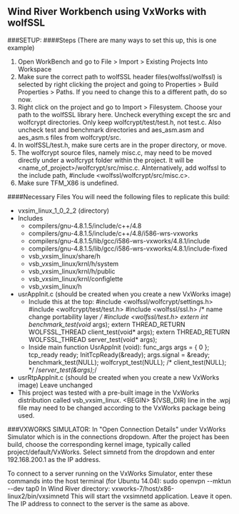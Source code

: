 ## Wind River Workbench using VxWorks with wolfSSL
###SETUP:
####Steps (There are many ways to set this up, this is one example)
1. Open WorkBench and go to File > Import > Existing Projects Into Workspace
2. Make sure the correct path to wolfSSL header files(wolfssl/wolfssl) is 
selected by right clicking the project and going to Properties > Build 
Properties > Paths. If you need to change this to a different path, do so now.
3. Right click on the project and go to Import > Filesystem. Choose your path
to the wolfSSL library here. Uncheck everything except the src and wolfcrypt 
directories. Only keep wolfcrypt/test/test.h, not test.c. Also uncheck test 
and benchmark directories and aes\_asm.asm and aes\_asm.s files from wolfcrypt/src. 
4. In wolfSSL/test.h, make sure certs are in the proper directory, or move.
5. The wolfcrypt source files, namely misc.c, may need to be moved directly under
a wolfcrypt folder within the project. It will be \<name\_of\_project\>/wolfcrypt/src/misc.c.
Alnternatively, add wolfssl to the include path, #include 
\<wolfssl/wolfcrypt/src/misc.c\>.
6. Make sure TFM\_X86 is undefined. 

####Necessary Files
You will need the following files to replicate this build:
* vxsim\_linux\_1\_0\_2\_2 (directory)
* Includes
    * compilers/gnu-4.8.1.5/include/c++/4.8
    * compilers/gnu-4.8.1.5/include/c++/4.8/i586-wrs-vxworks
    * compilers/gnu-4.8.1.5/lib/gcc/i586-wrs-vxworks/4.8.1/include
    * compilers/gnu-4.8.1.5/lib/gcc/i586-wrs-vxworks/4.8.1/include-fixed
    * vsb\_vxsim\_linux/share/h
    * vsb\_vxsim\_linux/krnl/h/system
    * vsb\_vxsim\_linux/krnl/h/public
    * vsb\_vxsim\_linux/krnl/configlette
    * vsb\_vxsim\_linux/h
* usrAppInit.c (should be created when you create a new VxWorks image)
    * Include this at the top:
        #include <wolfssl/wolfcrypt/settings.h>
        #include <wolfcrypt/test/test.h>
        #include <wolfssl/ssl.h> /* name change portability layer */
        #include <wolfssl/test.h>
        extern int benchmark_test(void* args);
        extern THREAD\_RETURN WOLFSSL\_THREAD client\_test(void* args);
        extern THREAD\_RETURN WOLFSSL\_THREAD server\_test(void* args);
    * Inside main function UsrAppInit (void):
        func\_args args = { 0 };
        tcp\_ready ready;
        InitTcpReady(&ready);
        args.signal = &ready;
        benchmark\_test(NULL);
        wolfcrypt\_test(NULL);
        /* client\_test(NULL); */
        /*server\_test(&args);*/
* usrRtpAppInit.c (should be created when you create a new VxWorks image)
    Leave unchanged
* This project was tested with a pre-built image in the VxWorks distribution
called vsb\_vxsim\_linux. \<BEGIN\> \$(VSB\_DIR) line in the .wpj file may need to be 
changed according to the VxWorks package being used. 

###VXWORKS SIMULATOR:
In "Open Connection Details" under VxWorks Simulator which is in the connections
dropdown. After the project has been build, choose the corresponding kernel image, typically called project/default/VxWorks. Select simnetd from the dropdown and enter 192.168.200.1 as the IP address.

To connect to a server running on the VxWorks Simulator, enter these commands
into the host terminal (for Ubuntu 14.04):
    sudo openvpn --mktun --dev tap0
In Wind River directory:
    vxworks-7/host/x86-linux2/bin/vxsimnetd
This will start the vxsimnetd application. Leave it open. The IP address to 
connect to the server is the same as above. 
